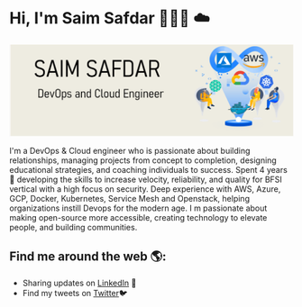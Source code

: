 # Hi, I'm Saim Safdar 👩🏾‍💻 ☁️

![picture](https://raw.githubusercontent.com/Saim-Safdar/Saim-Safdar/master/pictures/saim.PNG)

I'm a DevOps & Cloud engineer who is passionate about building relationships, managing projects from concept to completion, designing educational strategies, and coaching individuals to success. Spent 4 years 🌟 developing the skills to increase velocity, reliability, and quality for BFSI vertical with a high focus on security. Deep experience with AWS, Azure, GCP, Docker, Kubernetes, Service Mesh and Openstack, helping organizations instill Devops for the modern age. I m passionate about making open-source more accessible, creating technology to elevate people, and building communities. 

## Find me around the web 🌎:

- Sharing updates on [LinkedIn](https://www.linkedin.com/in/saim-safder-a0991a97/) 💼
- Find my tweets on [Twitter](https://twitter.com/imsaimsafder14)🐦
